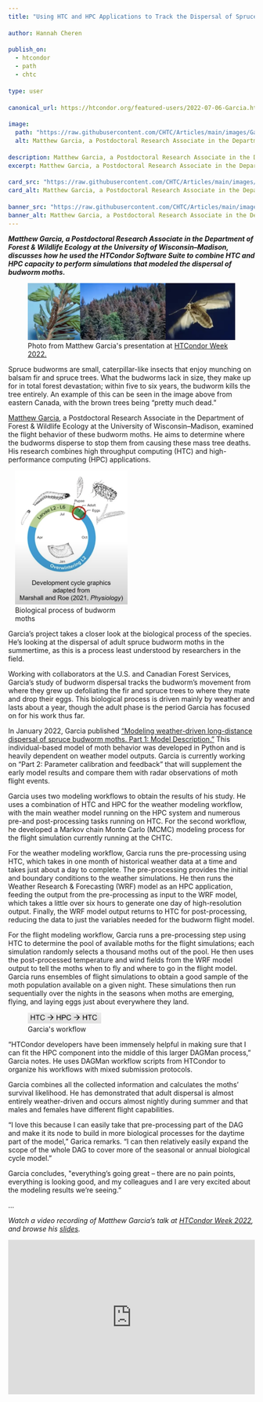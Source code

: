 ```yaml
---
title: "Using HTC and HPC Applications to Track the Dispersal of Spruce Budworm Moths"

author: Hannah Cheren

publish_on:
  - htcondor
  - path
  - chtc
  
type: user

canonical_url: https://htcondor.org/featured-users/2022-07-06-Garcia.html

image:
  path: "https://raw.githubusercontent.com/CHTC/Articles/main/images/Garcia-card.png"
  alt: Matthew Garcia, a Postdoctoral Research Associate in the Department of Forest & Wildlife Ecology at the University of Wisconsin–Madison, discusses how he used the HTCondor Software Suite to combine HTC and HPC capacity to perform simulations that modeled the dispersal of budworm moths.
  
description: Matthew Garcia, a Postdoctoral Research Associate in the Department of Forest & Wildlife Ecology at the University of Wisconsin–Madison, discusses how he used the HTCondor Software Suite to combine HTC and HPC capacity to perform simulations that modeled the dispersal of budworm moths.
excerpt: Matthew Garcia, a Postdoctoral Research Associate in the Department of Forest & Wildlife Ecology at the University of Wisconsin–Madison, discusses how he used the HTCondor Software Suite to combine HTC and HPC capacity to perform simulations that modeled the dispersal of budworm moths.

card_src: "https://raw.githubusercontent.com/CHTC/Articles/main/images/Garcia-card.png"
card_alt: Matthew Garcia, a Postdoctoral Research Associate in the Department of Forest & Wildlife Ecology at the University of Wisconsin–Madison, discusses how he used the HTCondor Software Suite to combine HTC and HPC capacity to perform simulations that modeled the dispersal of budworm moths.

banner_src: "https://raw.githubusercontent.com/CHTC/Articles/main/images/Garcia-card.png"
banner_alt: Matthew Garcia, a Postdoctoral Research Associate in the Department of Forest & Wildlife Ecology at the University of Wisconsin–Madison, discusses how he used the HTCondor Software Suite to combine HTC and HPC capacity to perform simulations that modeled the dispersal of budworm moths.
---
```

  ***Matthew Garcia, a Postdoctoral Research Associate in the Department of Forest & Wildlife Ecology at the University of Wisconsin–Madison, discusses how he used the HTCondor Software Suite to combine HTC and HPC capacity to perform simulations that modeled the dispersal of budworm moths.***

  <figure>
  <img src="https://raw.githubusercontent.com/CHTC/Articles/main/images/Garcia-card.png" alt="Photo from Matthew Garcia's presentation at HTCondor Week 2022."/>
  <figcaption class="figure-caption">Photo from Matthew Garcia's presentation at <a href="https://agenda.hep.wisc.edu/event/1733/timetable/?view=standard">HTCondor Week 2022.</a><br/></figcaption>
</figure>

  Spruce budworms are small, caterpillar-like insects that enjoy munching on balsam fir and spruce trees. What the budworms lack in size, they make up for in total forest devastation;  within five to six years, the budworm kills the tree entirely. An example of this can be seen in the image above from eastern Canada, with the brown trees being “pretty much dead.”

  [Matthew Garcia](http://matthewgarcia.tech/), a Postdoctoral Research Associate in the Department of Forest & Wildlife Ecology at the University of Wisconsin–Madison, examined the flight behavior of these budworm moths. He aims to determine where the budworms disperse to stop them from causing these mass tree deaths. His research combines high throughput computing (HTC) and high-performance computing (HPC) applications.

  <figure class="figure float-end" style="margin-left: 1em; width: 230px;">
  <img src='https://raw.githubusercontent.com/CHTC/Articles/main/images/Garcia-cycle.png' class="figure-img img-fluid rounded" alt="Biological process of budworm moths" width="250px">
  <figcaption class="figure-caption">Biological process of budworm moths<br/></figcaption>
</figure>

  Garcia’s project takes a closer look at the biological process of the species. He’s looking at the dispersal of adult spruce budworm moths in the summertime, as this is a process least understood by researchers in the field.

  Working with collaborators at the U.S. and Canadian Forest Services, Garcia’s study of budworm dispersal tracks the budworm’s movement from where they grew up defoliating the fir and spruce trees to where they mate and drop their eggs. This biological process is driven mainly by weather and lasts about a year, though the adult phase is the period Garcia has focused on for his work thus far.

  In January 2022, Garcia published [“Modeling weather-driven long-distance dispersal of spruce budworm moths. Part 1: Model Description.”](https://www.sciencedirect.com/science/article/pii/S0168192322000090) This individual-based model of moth behavior was developed in Python and is heavily dependent on weather model outputs. Garcia is currently working on “Part 2: Parameter calibration and feedback” that will supplement the early model results and compare them with radar observations of moth flight events.

  Garcia uses two modeling workflows to obtain the results of his study. He uses a combination of HTC and HPC for the weather modeling workflow, with the main weather model running on the HPC system and numerous pre-and post-processing tasks running on HTC. For the second workflow, he developed a Markov chain Monte Carlo (MCMC) modeling process for the flight simulation currently running at the CHTC. 

  For the weather modeling workflow, Garcia runs the pre-processing using HTC, which takes in one month of historical weather data at a time and takes just about a day to complete. The pre-processing provides the initial and boundary conditions to the weather simulations. He then runs the Weather Research & Forecasting (WRF) model as an HPC application, feeding the output from the pre-processing as input to the WRF model, which takes a little over six hours to generate one day of high-resolution output. Finally, the WRF model output returns to HTC for post-processing, reducing the data to just the variables needed for the budworm flight model.

  For the flight modeling workflow, Garcia runs a pre-processing step using HTC to determine the pool of available moths for the flight simulations; each simulation randomly selects a thousand moths out of the pool. He then uses the post-processed temperature and wind fields from the WRF model output to tell the moths when to fly and where to go in the flight model. Garcia runs ensembles of flight simulations to obtain a good sample of the moth population available on a given night. These simulations then run sequentially over the nights in the seasons when moths are emerging, flying, and laying eggs just about everywhere they land. 

  <figure class="figure float-end" style="margin-right: 1em; width: 180px;">
  <img src='https://raw.githubusercontent.com/CHTC/Articles/main/images/Garcia-workflow.png' class="figure-img img-fluid rounded" alt="Garcia's workflow" width="150px">
  <figcaption class="figure-caption">Garcia's workflow<br/></figcaption>
</figure>

  “HTCondor developers have been immensely helpful in making sure that I can fit the HPC component into the middle of this larger DAGMan process,” Garcia notes. He uses DAGMan workflow scripts from HTCondor to organize his workflows with mixed submission protocols. 

  Garcia combines all the collected information and calculates the moths’ survival likelihood. He has demonstrated that adult dispersal is almost entirely weather-driven and occurs almost nightly during summer and that males and females have different flight capabilities.

  “I love this because I can easily take that pre-processing part of the DAG and make it its node to build in more biological processes for the daytime part of the model,” Garica remarks. “I can then relatively easily expand the scope of the whole DAG to cover more of the seasonal or annual biological cycle model.”

  Garcia concludes, "everything’s going great – there are no pain points, everything is looking good, and my colleagues and I are very excited about the modeling results we’re seeing.” 

...

  *Watch a video recording of Matthew Garcia’s talk at [HTCondor Week 2022](https://agenda.hep.wisc.edu/event/1733/timetable/?view=standard), and browse his [slides](https://agenda.hep.wisc.edu/event/1733/contributions/24771/attachments/8319/9623/MGarcia_HTCondorWeek_20220526.pdf).*
  
  <iframe width="100%" height="315" src="https://www.youtube.com/embed/EFYMwxAnA44" title="YouTube video player" frameborder="0" allow="accelerometer; autoplay; clipboard-write; encrypted-media; gyroscope; picture-in-picture" allowfullscreen></iframe>
